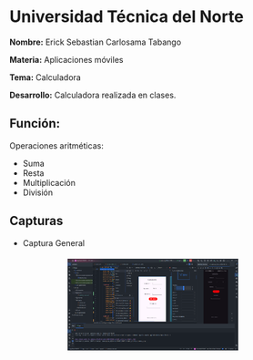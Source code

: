 # **Universidad Técnica del Norte**

**Nombre:** Erick Sebastian Carlosama Tabango

**Materia:** Aplicaciones móviles

**Tema:** Calculadora

**Desarrollo:** Calculadora realizada en clases.

## Función: 
Operaciones aritméticas:
- Suma
- Resta
- Multiplicación
- División

## Capturas

- Captura General
<div style="display: flex; justify-content: space-around; flex-wrap: wrap;">

<img style="margin: 5px;" src="https://github.com/Sebas21EC/Calculadora_AppMovil/blob/f98c75bff4c70134338073aac19d77d3a1f0aef0/img/Screenshot%202024-04-13%20004804.png" alt="General capture" width="300">

